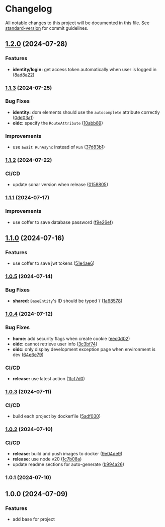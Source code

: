 # Changelog

All notable changes to this project will be documented in this file. See [standard-version](https://github.com/conventional-changelog/standard-version) for commit guidelines.

## [1.2.0](https://github.com/Utconnect/utconnect-dotnet/compare/v1.1.3...v1.2.0) (2024-07-28)


### Features

* **identity/login:** get access token automatically when user is logged in ([8ad8a22](https://github.com/Utconnect/utconnect-dotnet/commit/8ad8a222bf3a14b3bba12b27d2a04e07dc33c2f0))

### [1.1.3](https://github.com/Utconnect/utconnect-dotnet/compare/v1.1.2...v1.1.3) (2024-07-25)


### Bug Fixes

* **identity:** dom elements should use the `autocomplete` attribute correctly ([0dd03a1](https://github.com/Utconnect/utconnect-dotnet/commit/0dd03a130bdbc28d5551d7b0b1a529cc6f3b7b33))
* **oidc:** specify the `RouteAttribute` ([10abb89](https://github.com/Utconnect/utconnect-dotnet/commit/10abb89913ff75e990c0460f2ca8cb3ac44e3f92))


### Improvements

* use `await RunAsync` instead of `Run` ([37d83b1](https://github.com/Utconnect/utconnect-dotnet/commit/37d83b104d0cab66d62ce3f81b2f9c12b7318522))

### [1.1.2](https://github.com/Utconnect/utconnect-dotnet/compare/v1.1.1...v1.1.2) (2024-07-22)


### CI/CD

* update sonar version when release ([0158805](https://github.com/Utconnect/utconnect-dotnet/commit/015880579f60222aae43a7c78c63bf63cbaeab42))

### [1.1.1](https://github.com/Utconnect/utconnect-dotnet/compare/v1.1.0...v1.1.1) (2024-07-17)


### Improvements

* use coffer to save database password ([f9e26ef](https://github.com/Utconnect/utconnect-dotnet/commit/f9e26efe9e28fced409159004abeb8454a2adb1e))

## [1.1.0](https://github.com/Utconnect/utconnect-dotnet/compare/v1.0.5...v1.1.0) (2024-07-16)


### Features

* use coffer to save jwt tokens ([51e4ae6](https://github.com/Utconnect/utconnect-dotnet/commit/51e4ae63b50cabdeb2de0a087abed3fe1f337285))

### [1.0.5](https://github.com/Utconnect/utconnect-dotnet/compare/v1.0.4...v1.0.5) (2024-07-14)


### Bug Fixes

* **shared:** `BaseEntity`'s ID should be typed `T` ([1a68578](https://github.com/Utconnect/utconnect-dotnet/commit/1a68578f2363e293cf7937aa6b2ad76da45b79b9))

### [1.0.4](https://github.com/Utconnect/utconnect-dotnet/compare/v1.0.3...v1.0.4) (2024-07-12)


### Bug Fixes

* **home:** add security flags when create cookie ([eec0d02](https://github.com/Utconnect/utconnect-dotnet/commit/eec0d02a7580bfbbf0151ad8e559f7c165d34bfd))
* **oidc:** cannot retrieve user info ([3c3bf74](https://github.com/Utconnect/utconnect-dotnet/commit/3c3bf747fbf51cada3a18fd07dbf693d85d02fc5))
* **oidc:** only display development exception page when environment is dev ([64e6e79](https://github.com/Utconnect/utconnect-dotnet/commit/64e6e79dd88152b517fb836f94cb0379e3ba02b5))


### CI/CD

* **release:** use latest action ([1fcf7d0](https://github.com/Utconnect/utconnect-dotnet/commit/1fcf7d006541e762f2dbe88571a8894e9caa9612))

### [1.0.3](https://github.com/Utconnect/utconnect-dotnet/compare/v1.0.2...v1.0.3) (2024-07-11)


### CI/CD

* build each project by dockerfile ([5adf030](https://github.com/Utconnect/utconnect-dotnet/commit/5adf030549ab4ba23c825eb86905a18b7f868b45))

### [1.0.2](https://github.com/Utconnect/utconnect-dotnet/compare/v1.0.1...v1.0.2) (2024-07-10)


### CI/CD

* **release:** build and push images to docker ([9e04de9](https://github.com/Utconnect/utconnect-dotnet/commit/9e04de9670ae3f769fc2f145d2af0f4f14326862))
* **release:** use node v20 ([1c7b08a](https://github.com/Utconnect/utconnect-dotnet/commit/1c7b08a0ef42500fba23b28594245744636052c9))
* update readme sections for auto-generate ([b994a26](https://github.com/Utconnect/utconnect-dotnet/commit/b994a26b3455e0801422b471c691f3cd0929d7e2))

### 1.0.1 (2024-07-10)

## 1.0.0 (2024-07-09)


### Features

* add base for project
